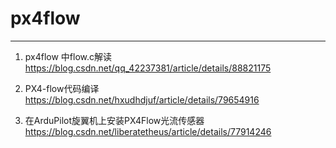 # px4flow
***
1. px4flow 中flow.c解读  
https://blog.csdn.net/qq_42237381/article/details/88821175

2. PX4-flow代码编译  
https://blog.csdn.net/hxudhdjuf/article/details/79654916

3. 在ArduPilot旋翼机上安装PX4Flow光流传感器  
https://blog.csdn.net/liberatetheus/article/details/77914246
